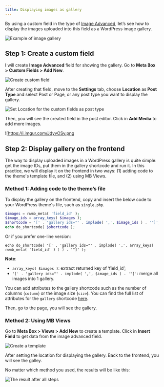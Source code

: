 ```yaml
---
title: Displaying images as gallery
---
```


By using a custom field in the type of [Image Advanced](https://metabox.io/docs/fields/image-advanced/), let’s see how to display the images uploaded into this field as a WordPress image gallery.

![Example of image gallery](https://i.imgur.com/U5bPBEK.png)

## Step 1: Create a custom field

I will create **Image Advanced** field for showing the gallery. Go to **Meta Box > Custom Fields > Add New**.

![Create custom field](https://i.imgur.com/znm7zsk.png)

After creating that field, move to the **Settings** tab, choose **Location** as **Post Type** and select Post or Page, or any post type you want to display the gallery.

![Set Location for the custom fields as post type](https://i.imgur.com/3Nwg3GM.png)

Then, you will see the created field in the post editor. Click in **Add Media** to add more images.

![https://i.imgur.com/JdyvOSy.png

## Step 2: Display gallery on the frontend

The way to display uploaded images in a WordPress gallery is quite simple: get the image IDs, put them in the gallery shortcode and run it. In this practice, we will display it on the frontend in two ways: (1) adding code to the theme's template file, and (2) using MB Views.

### Method 1: Adding code to the theme’s file

To display the gallery on the frontend, copy and insert the below code to your WordPress theme's file, such as `single.php`.

```php
$images = rwmb_meta( 'field_id' );
$image_ids = array_keys( $images );
$shortcode = '[' . 'gallery ids="' . implode( ',', $image_ids ) . '"]';
echo do_shortcode( $shortcode );
```

Or if you prefer one-line version:
```
echo do_shortcode( '[' . 'gallery ids="' . implode( ',', array_keys( rwmb_meta( 'field_id' ) ) ) . '"]' );
```
**Note**:

* `array_keys( $images )`: extract returned key of ‘field_id’;
* `'[' . 'gallery ids="' . implode( ',', $image_ids ) . '"]'`: merge all images into 1 gallery.

You can add attributes to the gallery shortcode such as the number of columns (`column`) or the image size (`size`). You can find the full list of attributes for the `gallery` shortcode [here](https://codex.wordpress.org/Gallery_Shortcode).

Then, go to the page, you will see the gallery.

### Method 2: Using MB Views

Go to **Meta Box > Views > Add New** to create a template. Click in **Insert Field** to get data from the image advanced field.

![Create a template](https://i.imgur.com/augoEfJ.gif)

After setting the location for displaying the gallery. Back to the frontend, you will see the galley.

No matter which method you used, the results will be like this:

![The result after all steps](https://i.imgur.com/U5bPBEK.png)

